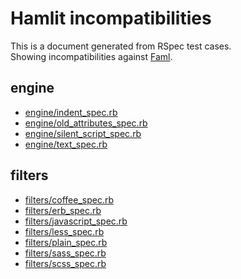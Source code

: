 # Hamlit incompatibilities
This is a document generated from RSpec test cases.  
Showing incompatibilities against [Faml](https://github.com/eagletmt/faml).

## engine
- [engine/indent\_spec.rb](engine/indent.md)
- [engine/old\_attributes\_spec.rb](engine/old_attributes.md)
- [engine/silent\_script\_spec.rb](engine/silent_script.md)
- [engine/text\_spec.rb](engine/text.md)


## filters
- [filters/coffee\_spec.rb](filters/coffee.md)
- [filters/erb\_spec.rb](filters/erb.md)
- [filters/javascript\_spec.rb](filters/javascript.md)
- [filters/less\_spec.rb](filters/less.md)
- [filters/plain\_spec.rb](filters/plain.md)
- [filters/sass\_spec.rb](filters/sass.md)
- [filters/scss\_spec.rb](filters/scss.md)

